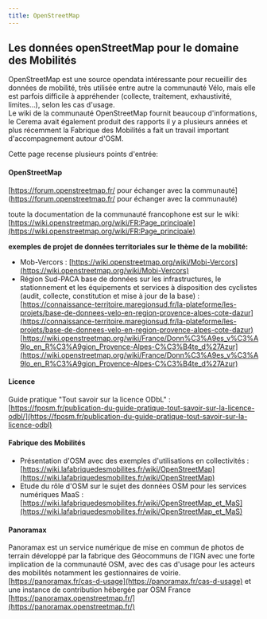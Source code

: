 ```yaml
---
title: OpenStreetMap
---
```


## Les données openStreetMap pour le domaine des Mobilités

OpenStreetMap est une source opendata intéressante pour recueillir des données de mobilité, très utilisée entre autre la communauté Vélo, mais elle est parfois difficile à appréhender (collecte, traitement, exhaustivité, limites…), selon les cas d'usage.  
Le wiki de la communauté OpenStreetMap fournit beaucoup d'informations, le Cerema avait également produit des rapports il y a plusieurs années et plus récemment la Fabrique des Mobilités a fait un travail important d'accompagnement autour d'OSM.

Cette page recense plusieurs points d'entrée:

#### OpenStreetMap
[https://forum.openstreetmap.fr/ pour échanger avec la communauté](https://forum.openstreetmap.fr/ pour échanger avec la communauté)

toute la documentation de la communauté francophone est sur le wiki:
[https://wiki.openstreetmap.org/wiki/FR:Page_principale](https://wiki.openstreetmap.org/wiki/FR:Page_principale) 

**exemples de projet de données territoriales sur le thème de la mobilité:**
- Mob-Vercors : [https://wiki.openstreetmap.org/wiki/Mobi-Vercors](https://wiki.openstreetmap.org/wiki/Mobi-Vercors) 
- Région Sud-PACA base de données sur les infrastructures, le stationnement et les équipements et services à disposition des cyclistes (audit, collecte, constitution et mise à jour de la base) :
[https://connaissance-territoire.maregionsud.fr/la-plateforme/les-projets/base-de-donnees-velo-en-region-provence-alpes-cote-dazur](https://connaissance-territoire.maregionsud.fr/la-plateforme/les-projets/base-de-donnees-velo-en-region-provence-alpes-cote-dazur)  
[https://wiki.openstreetmap.org/wiki/France/Donn%C3%A9es_v%C3%A9lo_en_R%C3%A9gion_Provence-Alpes-C%C3%B4te_d%27Azur](https://wiki.openstreetmap.org/wiki/France/Donn%C3%A9es_v%C3%A9lo_en_R%C3%A9gion_Provence-Alpes-C%C3%B4te_d%27Azur)

#### Licence
Guide pratique "Tout savoir sur la licence ODbL" : [https://fposm.fr/publication-du-guide-pratique-tout-savoir-sur-la-licence-odbl/](https://fposm.fr/publication-du-guide-pratique-tout-savoir-sur-la-licence-odbl) 

#### Fabrique des Mobilités
-    Présentation d'OSM avec des exemples d'utilisations en collectivités : [https://wiki.lafabriquedesmobilites.fr/wiki/OpenStreetMap](https://wiki.lafabriquedesmobilites.fr/wiki/OpenStreetMap)
-    Etude du rôle d'OSM sur le sujet des données OSM pour les services numériques MaaS : [https://wiki.lafabriquedesmobilites.fr/wiki/OpenStreetMap_et_MaS](https://wiki.lafabriquedesmobilites.fr/wiki/OpenStreetMap_et_MaS)

#### Panoramax
Panoramax est un service numérique de mise en commun de photos de terrain développé par la fabrique des Géocommuns de l'IGN avec une forte implication de la communauté OSM,
avec des cas d'usage pour les acteurs des mobilités notamment les gestionnaires de voirie.
[https://panoramax.fr/cas-d-usage](https://panoramax.fr/cas-d-usage) 
et une instance de contribution hébergée par OSM France [https://panoramax.openstreetmap.fr/](https://panoramax.openstreetmap.fr/)
